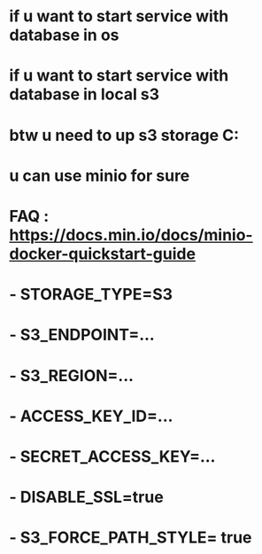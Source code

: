 # if u want to start service with database in os
# if u want to start service with database in local s3
# btw u need to up s3 storage C:
# u can use minio for sure
# FAQ : https://docs.min.io/docs/minio-docker-quickstart-guide
#      - STORAGE_TYPE=S3
#      - S3_ENDPOINT=...
#      - S3_REGION=...
#      - ACCESS_KEY_ID=...
#      - SECRET_ACCESS_KEY=...
#      - DISABLE_SSL=true
#      - S3_FORCE_PATH_STYLE= true